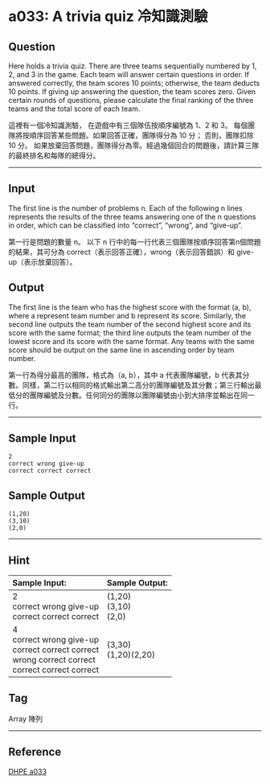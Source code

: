 # a033: A trivia quiz 冷知識測驗

## Question
Here holds a trivia quiz. There are three teams sequentially numbered by 1, 2, and 3 in the game. Each team will answer certain questions in order. If answered correctly, the team scores 10 points; otherwise, the team deducts 10 points. If giving up answering the question, the team scores zero. Given certain rounds of questions, please calculate the final ranking of the three teams and the total score of each team.

這裡有一個冷知識測驗， 在遊戲中有三個隊伍按順序編號為 1、2 和 3。 每個團隊將按順序回答某些問題。如果回答正確，團隊得分為 10 分； 否則，團隊扣除 10 分。 如果放棄回答問題，團隊得分為零。經過幾個回合的問題後，請計算三隊的最終排名和每隊的總得分。

---

## Input
The first line is the number of problems n. Each of the following n lines represents the results of the three teams answering one of the n questions in order, which can be classified into “correct”, “wrong”, and “give-up”.

第一行是問題的數量 n。 以下 n 行中的每一行代表三個團隊按順序回答第n個問題的結果，其可分為 correct（表示回答正確），wrong（表示回答錯誤）和 give-up（表示放棄回答）。

## Output
The first line is the team who has the highest score with the format (a, b), where a represent team number and b represent its score. Similarly, the second line outputs the team number of the second highest score and its score with the same format; the third line outputs the team number of the lowest score and its score with the same format. Any teams with the same score should be output on the same line in ascending order by team number.

第一行為得分最高的團隊，格式為（a, b），其中 a 代表團隊編號，b 代表其分數。同樣，第二行以相同的格式輸出第二高分的團隊編號及其分數；第三行輸出最低分的團隊編號及分數。任何同分的團隊以團隊編號由小到大排序並輸出在同一行。

---

## Sample Input
```
2 
correct wrong give-up 
correct correct correct
```

## Sample Output
```
(1,20)
(3,10) 
(2,0)
```

---

## Hint
| Sample Input: | Sample Output: |
| :------------ | :------------- |
| 2 <br> correct wrong give-up <br> correct correct correct | (1,20) <br> (3,10) <br> (2,0) |
| 4 <br> correct wrong give-up <br> correct correct correct <br> wrong correct correct <br> correct correct correct | (3,30) <br> (1,20)(2,20) |

## Tag
Array 陣列

---
## Reference
[DHPE a033](http://134.208.12.72/ShowProblem?problemid=a033)